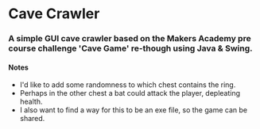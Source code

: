 # Cave Crawler
 
### A simple GUI cave crawler based on the Makers Academy pre course challenge 'Cave Game' re-though using Java & Swing.

#### Notes
- I'd like to add some randomness to which chest contains the ring.
- Perhaps in the other chest a bat could attack the player, depleating health.
- I also want to find a way for this to be an exe file, so the game can be shared.
